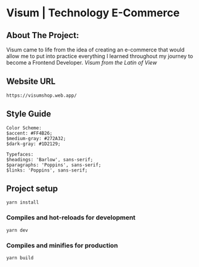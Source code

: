 # Visum | Technology E-Commerce

## About The Project:

Visum came to life from the idea of ​​creating an e-commerce that would allow me to put into practice everything I learned throughout my journey to become a Frontend Developer.
_Visum from the Latin of View_

## Website URL

```
https://visumshop.web.app/
```

## Style Guide

```
Color Scheme:
$accent: #FF4B26;
$medium-gray: #272A32;
$dark-gray: #1D2129;

Typefaces:
$headings: 'Barlow', sans-serif;
$paragraphs: 'Poppins', sans-serif;
$links: 'Poppins', sans-serif;

```

## Project setup

```
yarn install
```

### Compiles and hot-reloads for development

```
yarn dev
```

### Compiles and minifies for production

```
yarn build
```
